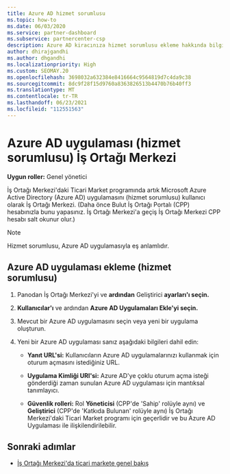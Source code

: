 ```yaml
---
title: Azure AD hizmet sorumlusu
ms.topic: how-to
ms.date: 06/03/2020
ms.service: partner-dashboard
ms.subservice: partnercenter-csp
description: Azure AD kiracınıza hizmet sorumlusu ekleme hakkında bilgi edinin. Bunun için azure ad uygulaması (hizmet sorumlusu) İş Ortağı Merkezi.
author: dhirajgandhi
ms.author: dhgandhi
ms.localizationpriority: High
ms.custom: SEOMAY.20
ms.openlocfilehash: 3698032a632384e8416664c9564819d7c4da9c38
ms.sourcegitcommit: 8dc9f28f15d9760a8363826513b4470b76b40ff3
ms.translationtype: MT
ms.contentlocale: tr-TR
ms.lasthandoff: 06/23/2021
ms.locfileid: "112551563"
---
```

# <a name="add-an-azure-ad-application-service-principal-in-partner-center"></a>Azure AD uygulaması (hizmet sorumlusu) İş Ortağı Merkezi

**Uygun roller:** Genel yönetici

İş Ortağı Merkezi'daki Ticari Market programında artık Microsoft Azure Active Directory (Azure AD) uygulamasını (hizmet sorumlusu) kullanıcı olarak İş Ortağı Merkezi. (Daha önce Bulut İş Ortağı Portalı (CPP) hesabınızla bunu yapasınız. İş Ortağı Merkezi'a geçiş İş Ortağı Merkezi CPP hesabı salt okunur olur.)
 
>[!Note] 
>Hizmet sorumlusu, Azure AD uygulamasıyla eş anlamlıdır.

## <a name="add-an-azure-ad-application-service-principal"></a>Azure AD uygulaması ekleme (hizmet sorumlusu)

1. Panodan İş Ortağı Merkezi'yi ve **ardından** Geliştirici **ayarları'ı seçin.**

2. **Kullanıcılar'ı** ve ardından **Azure AD Uygulamaları Ekle'yi seçin.**

3. Mevcut bir Azure AD uygulamasını seçin veya yeni bir uygulama oluşturun.

4. Yeni bir Azure AD uygulaması sanız aşağıdaki bilgileri dahil edin:  

   - **Yanıt URL'si:** Kullanıcıların Azure AD uygulamalarınızı kullanmak için oturum açmasını istediğiniz URL.

   - **Uygulama Kimliği URI'si:** Azure AD'ye çoklu oturum açma isteği gönderdiği zaman sunulan Azure AD uygulaması için mantıksal tanımlayıcı.

   - **Güvenlik rolleri:** Rol **Yöneticisi** (CPP'de 'Sahip' rolüyle aynı) ve **Geliştirici** (CPP'de 'Katkıda Bulunan' rolüyle aynı) İş Ortağı Merkezi'daki Ticari Market programı için geçerlidir ve bu Azure AD Uygulaması ile ilişkilendirilebilir.  

## <a name="next-steps"></a>Sonraki adımlar

- [İş Ortağı Merkezi'da ticari markete genel bakış](csp-commercial-marketplace-overview.md)
